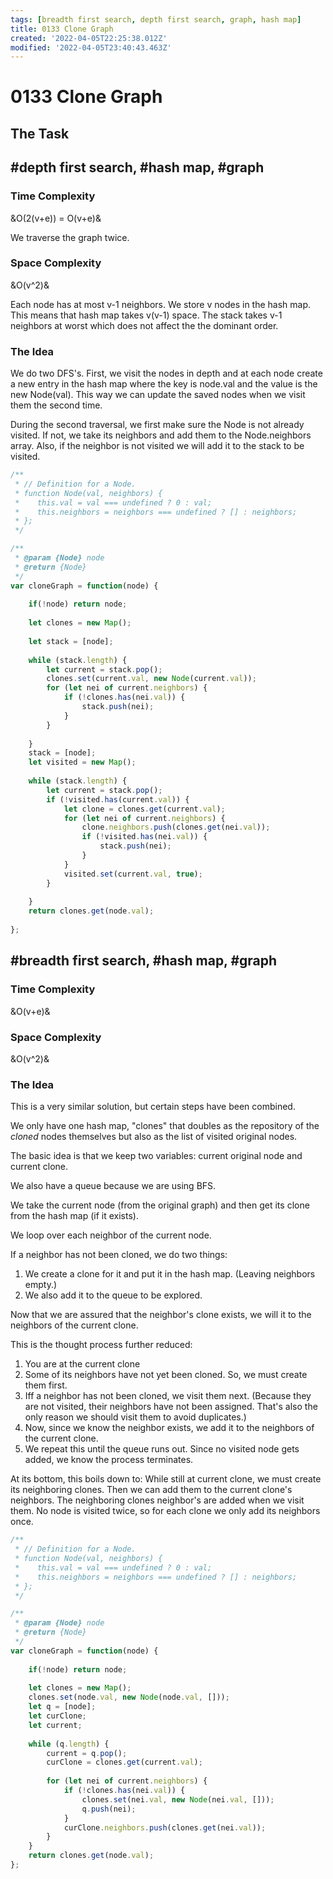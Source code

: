 ```yaml
---
tags: [breadth first search, depth first search, graph, hash map]
title: 0133 Clone Graph
created: '2022-04-05T22:25:38.012Z'
modified: '2022-04-05T23:40:43.463Z'
---
```


# 0133 Clone Graph

## The Task

## #depth first search, #hash map, #graph

### Time Complexity

&O(2(v+e)) = O(v+e)& 

We traverse the graph twice.

### Space Complexity

&O(v^2)& 

Each node has at most v-1 neighbors. We store v nodes in the hash map. This means that hash map takes v(v-1) space. The stack takes v-1 neighbors at worst which does not affect the the dominant order.

### The Idea

We do two DFS's. First, we visit the nodes in depth and at each node create a new entry in the hash map where the key is node.val and the value is the new Node(val). This way we can update the saved nodes when we visit them the second time.

During the second traversal, we first make sure the Node is not already visited. If not, we take its neighbors and add them to the Node.neighbors array. Also, if the neighbor is not visited we will add it to the stack to be visited.  

```js
/**
 * // Definition for a Node.
 * function Node(val, neighbors) {
 *    this.val = val === undefined ? 0 : val;
 *    this.neighbors = neighbors === undefined ? [] : neighbors;
 * };
 */

/**
 * @param {Node} node
 * @return {Node}
 */
var cloneGraph = function(node) {
    
    if(!node) return node;
    
    let clones = new Map();
    
    let stack = [node];
    
    while (stack.length) {
        let current = stack.pop();
        clones.set(current.val, new Node(current.val));
        for (let nei of current.neighbors) {
            if (!clones.has(nei.val)) {
                stack.push(nei);
            }
        }
        
    }
    stack = [node];
    let visited = new Map();
    
    while (stack.length) {
        let current = stack.pop();
        if (!visited.has(current.val)) {
            let clone = clones.get(current.val);
            for (let nei of current.neighbors) {
                clone.neighbors.push(clones.get(nei.val));
                if (!visited.has(nei.val)) {
                    stack.push(nei);
                }
            }
            visited.set(current.val, true);
        }
        
    }
    return clones.get(node.val);
    
};
```

## #breadth first search, #hash map, #graph

### Time Complexity 

&O(v+e)&

### Space Complexity

&O(v^2)&

### The Idea

This is a very similar solution, but certain steps have been combined.

We only have one hash map, "clones" that doubles as the repository of the *cloned* nodes themselves but also as the list of visited original nodes. 

The basic idea is that we keep two variables: current original node and current clone.

We also have a queue because we are using BFS. 

We take the current node (from the original graph) and then get its clone from the hash map (if it exists).

We loop over each neighbor of the current node. 

If a neighbor has not been cloned, we do two things:
1. We create a clone for it and put it in the hash map. (Leaving neighbors empty.)
2. We also add it to the queue to be explored.

Now that we are assured that the neighbor's clone exists, we will it to the neighbors of the current clone. 

This is the thought process further reduced: 
1. You are at the current clone
2. Some of its neighbors have not yet been cloned. So, we must create them first.
3. Iff a neighbor has not been cloned, we visit them next. (Because they are not visited, their neighbors have not been assigned. That's also the only reason we should visit them to avoid duplicates.)
4. Now, since we know the neighbor exists, we add it to the neighbors of the current clone. 
5. We repeat this until the queue runs out. Since no visited node gets added, we know the process terminates.

At its bottom, this boils down to: While still at current clone, we must create its neighboring clones. Then we can add them to the current clone's neighbors. The neighboring clones neighbor's are added when we visit them. No node is visited twice, so for each clone we only add its neighbors once.

```js
/**
 * // Definition for a Node.
 * function Node(val, neighbors) {
 *    this.val = val === undefined ? 0 : val;
 *    this.neighbors = neighbors === undefined ? [] : neighbors;
 * };
 */

/**
 * @param {Node} node
 * @return {Node}
 */
var cloneGraph = function(node) {
    
    if(!node) return node;
    
    let clones = new Map();
    clones.set(node.val, new Node(node.val, []));
    let q = [node];
    let curClone;
    let current;
    
    while (q.length) {
        current = q.pop();
        curClone = clones.get(current.val);
 
        for (let nei of current.neighbors) {
            if (!clones.has(nei.val)) {
                clones.set(nei.val, new Node(nei.val, []));
                q.push(nei);
            }
            curClone.neighbors.push(clones.get(nei.val));
        } 
    }
    return clones.get(node.val);
};
```


